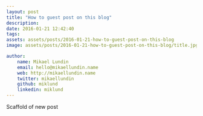 ```yaml
---
layout: post
title: "How to guest post on this blog"
description: 
date: 2016-01-21 12:42:40
tags: 
assets: assets/posts/2016-01-21-how-to-guest-post-on-this-blog
image: assets/posts/2016-01-21-how-to-guest-post-on-this-blog/title.jpg

author: 
    name: Mikael Lundin
    email: hello@mikaellundin.name 
    web: http://mikaellundin.name
    twitter: mikaellundin
    github: miklund
    linkedin: miklund
---
```


Scaffold of new post
